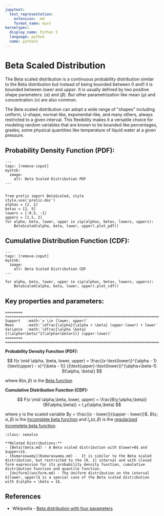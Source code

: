 ```yaml
---
jupytext:
  text_representation:
    extension: .md
    format_name: myst
kernelspec:
  display_name: Python 3
  language: python
  name: python3
---
```

# Beta Scaled Distribution

The Beta scaled distribution is a continuous probability distribution similar to the Beta distribution but instead of being bounded between 0 and1 it is bounded between $lower$ and $upper$. It is usually defined by two positive shape parameters: ($\alpha$) and ($\beta$). But other parametrization like mean ($\mu$) and concentration ($\nu$) are also common.

The Beta scaled distribution can adopt a wide range of "shapes" including uniform, U-shape, normal-like, exponential-like, and many others, always restricted to a given interval. This flexibility makes it a versatile choice for modeling random variables that are known to be bounded like percentages, grades, some physical quantities like temperature of liquid water at a given pressure. 

## Probability Density Function (PDF):

```{code-cell}
---
tags: [remove-input]
mystnb:
  image:
    alt: Beta Scaled Distribution PDF
---


from preliz import BetaScaled, style
style.use('preliz-doc')
alphas = [2, 2]
betas = [2, 5]
lowers = [-0.5, -1]
uppers = [1.5, 2]
for alpha, beta, lower, upper in zip(alphas, betas, lowers, uppers):
    BetaScaled(alpha, beta, lower, upper).plot_pdf()
```

## Cumulative Distribution Function (CDF):

```{code-cell}
---
tags: [remove-input]
mystnb:
  image:
    alt: Beta Scaled Distribution CDF
---

for alpha, beta, lower, upper in zip(alphas, betas, lowers, uppers):
    BetaScaled(alpha, beta, lower, upper).plot_cdf()
```


## Key properties and parameters:

```{eval-rst}
========  ============================================================================
Support   :math:`x \in (lower, upper)`
Mean      :math:`\dfrac{\alpha}{\alpha + \beta} (upper-lower) + lower`
Variance  :math:`\dfrac{\alpha \beta}{(\alpha+\beta)^2(\alpha+\beta+1)} (upper-lower)`
========  ============================================================================
```

**Probability Density Function (PDF):**


$$
f(x \mid \alpha, \beta, lower, upper) =
    \frac{(x-\text{lower})^{\alpha - 1} (\text{upper} - x)^{\beta - 1}}
    {(\text{upper}-\text{lower})^{\alpha+\beta-1} B(\alpha, \beta)}
$$

where $B(\alpha,\beta)$ is the [Beta function](https://en.wikipedia.org/wiki/Beta_function) 

**Cumulative Distribution Function (CDF):**

$$
F(x \mid \alpha,\beta, lower, upper) = \frac{B(y;\alpha,\beta)}{B(\alpha,\beta)} = I_y(\alpha,\beta)
$$

where $y$ is the scaled variable $y = \frac{(x - lower)}{(upper - lower)}$. $B(x;\alpha,\beta)$ is the [Incomplete beta function](https://en.wikipedia.org/wiki/Beta_function#Incomplete_beta_function) and $I_x(\alpha,\beta)$ is the [regularized incomplete beta function](https://en.wikipedia.org/wiki/Beta_function#Incomplete_beta_function).



```{seealso}
:class: seealso

**Related Distributions:**
- [Beta](beta.md) - A Beta scaled distribution with $lower=0$ and $upper=1$.
- [Kumaraswamy](Kumaraswamy.md) -  It is similar to the Beta scaled distribution, but restricted to the [0, 1] interval and with closed form expression for its probability density function, cumulative distribution function and quantile function.
- [Uniform](uniform.md) - The Uniform distribution on the interval $[lower, upper]$ is a special case of the Beta scaled distribution with $\alpha = \beta = 1$.
```

## References

- Wikipedia - [Beta distribution with four parameters](https://en.wikipedia.org/wiki/Beta_distribution#Four_parameters)